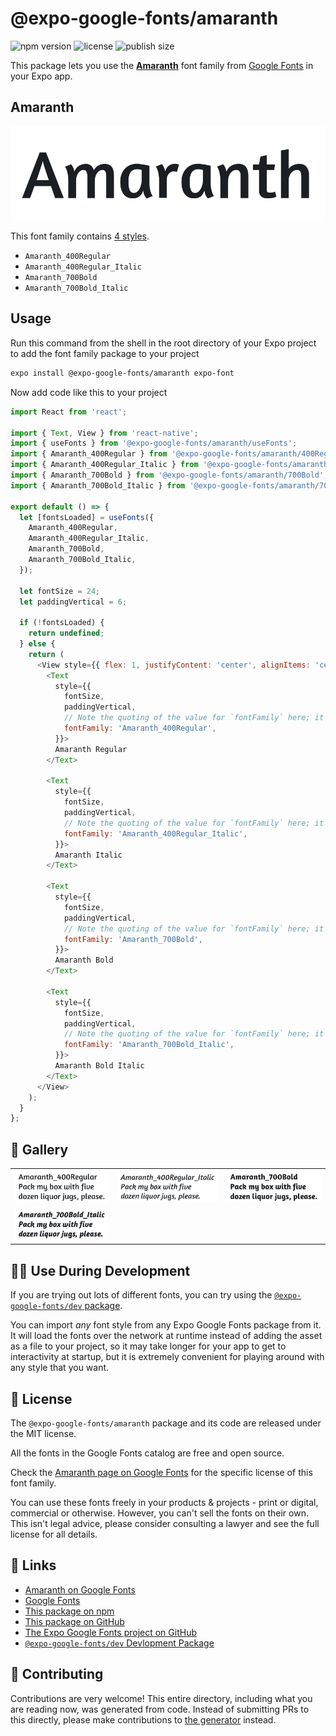 # @expo-google-fonts/amaranth

![npm version](https://flat.badgen.net/npm/v/@expo-google-fonts/amaranth)
![license](https://flat.badgen.net/github/license/expo/google-fonts)
![publish size](https://flat.badgen.net/packagephobia/install/@expo-google-fonts/amaranth)

This package lets you use the [**Amaranth**](https://fonts.google.com/specimen/Amaranth) font family from [Google Fonts](https://fonts.google.com/) in your Expo app.

## Amaranth

![Amaranth](./font-family.png)

This font family contains [4 styles](#-gallery).

- `Amaranth_400Regular`
- `Amaranth_400Regular_Italic`
- `Amaranth_700Bold`
- `Amaranth_700Bold_Italic`

## Usage

Run this command from the shell in the root directory of your Expo project to add the font family package to your project
```sh
expo install @expo-google-fonts/amaranth expo-font
```

Now add code like this to your project
```js
import React from 'react';

import { Text, View } from 'react-native';
import { useFonts } from '@expo-google-fonts/amaranth/useFonts';
import { Amaranth_400Regular } from '@expo-google-fonts/amaranth/400Regular';
import { Amaranth_400Regular_Italic } from '@expo-google-fonts/amaranth/400Regular_Italic';
import { Amaranth_700Bold } from '@expo-google-fonts/amaranth/700Bold';
import { Amaranth_700Bold_Italic } from '@expo-google-fonts/amaranth/700Bold_Italic';

export default () => {
  let [fontsLoaded] = useFonts({
    Amaranth_400Regular,
    Amaranth_400Regular_Italic,
    Amaranth_700Bold,
    Amaranth_700Bold_Italic,
  });

  let fontSize = 24;
  let paddingVertical = 6;

  if (!fontsLoaded) {
    return undefined;
  } else {
    return (
      <View style={{ flex: 1, justifyContent: 'center', alignItems: 'center' }}>
        <Text
          style={{
            fontSize,
            paddingVertical,
            // Note the quoting of the value for `fontFamily` here; it expects a string!
            fontFamily: 'Amaranth_400Regular',
          }}>
          Amaranth Regular
        </Text>

        <Text
          style={{
            fontSize,
            paddingVertical,
            // Note the quoting of the value for `fontFamily` here; it expects a string!
            fontFamily: 'Amaranth_400Regular_Italic',
          }}>
          Amaranth Italic
        </Text>

        <Text
          style={{
            fontSize,
            paddingVertical,
            // Note the quoting of the value for `fontFamily` here; it expects a string!
            fontFamily: 'Amaranth_700Bold',
          }}>
          Amaranth Bold
        </Text>

        <Text
          style={{
            fontSize,
            paddingVertical,
            // Note the quoting of the value for `fontFamily` here; it expects a string!
            fontFamily: 'Amaranth_700Bold_Italic',
          }}>
          Amaranth Bold Italic
        </Text>
      </View>
    );
  }
};

```

## 🔡 Gallery


||||
|-|-|-|
|![Amaranth_400Regular](.//400Regular/Amaranth_400Regular.ttf.png)|![Amaranth_400Regular_Italic](.//400Regular_Italic/Amaranth_400Regular_Italic.ttf.png)|![Amaranth_700Bold](.//700Bold/Amaranth_700Bold.ttf.png)||
|![Amaranth_700Bold_Italic](.//700Bold_Italic/Amaranth_700Bold_Italic.ttf.png)||||


## 👩‍💻 Use During Development

If you are trying out lots of different fonts, you can try using the [`@expo-google-fonts/dev` package](https://github.com/freeboub/google-fonts/tree/master/font-packages/dev#readme).

You can import *any* font style from any Expo Google Fonts package from it. It will load the fonts
over the network at runtime instead of adding the asset as a file to your project, so it may take longer
for your app to get to interactivity at startup, but it is extremely convenient
for playing around with any style that you want.

## 📖 License

The `@expo-google-fonts/amaranth` package and its code are released under the MIT license.

All the fonts in the Google Fonts catalog are free and open source.

Check the [Amaranth page on Google Fonts](https://fonts.google.com/specimen/Amaranth) for the specific license of this font family.

You can use these fonts freely in your products & projects - print or digital, commercial or otherwise. However, you can't sell the fonts on their own. This isn't legal advice, please consider consulting a lawyer and see the full license for all details.

## 🔗 Links

- [Amaranth on Google Fonts](https://fonts.google.com/specimen/Amaranth)
- [Google Fonts](https://fonts.google.com/)
- [This package on npm](https://www.npmjs.com/package/@expo-google-fonts/amaranth)
- [This package on GitHub](https://github.com/freeboub/google-fonts/tree/master/font-packages/amaranth)
- [The Expo Google Fonts project on GitHub](https://github.com/freeboub/google-fonts)
- [`@expo-google-fonts/dev` Devlopment Package](https://github.com/freeboub/google-fonts/tree/master/font-packages/dev)

## 🤝 Contributing

Contributions are very welcome! This entire directory, including what you are reading now, was generated from code. Instead of submitting PRs to this directly, please make contributions to [the generator](https://github.com/freeboub/google-fonts/tree/master/packages/generator) instead.
